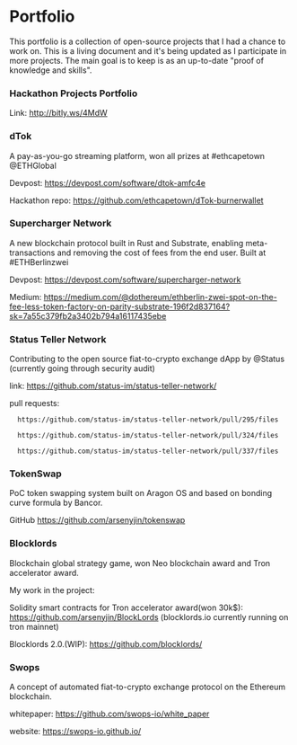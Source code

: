 # Portfolio

This portfolio is a collection of open-source projects that I had a chance to work on. This is a living document and it's being updated as I participate in more projects. The main goal is to keep is as an up-to-date "proof of knowledge and skills".

### Hackathon Projects Portfolio

Link: http://bitly.ws/4MdW

### dTok

A pay-as-you-go streaming platform, won all prizes at #ethcapetown @ETHGlobal

Devpost: https://devpost.com/software/dtok-amfc4e

Hackathon repo: https://github.com/ethcapetown/dTok-burnerwallet


### Supercharger Network

A new blockchain protocol built in Rust and Substrate, enabling meta-transactions and removing the cost of fees from the end user. Built at #ETHBerlinzwei

Devpost: https://devpost.com/software/supercharger-network

Medium: https://medium.com/@dothereum/ethberlin-zwei-spot-on-the-fee-less-token-factory-on-parity-substrate-196f2d837164?sk=7a55c379fb2a3402b794a16117435ebe

### Status Teller Network

Contributing to the open source fiat-to-crypto exchange dApp by @Status (currently going through security audit)

link: https://github.com/status-im/status-teller-network/

pull requests: 

      https://github.com/status-im/status-teller-network/pull/295/files
      
      https://github.com/status-im/status-teller-network/pull/324/files
      
      https://github.com/status-im/status-teller-network/pull/337/files


### TokenSwap

PoC token swapping system built on Aragon OS and based on bonding curve formula by Bancor.

GitHub https://github.com/arsenyjin/tokenswap


### Blocklords

Blockchain global strategy game, won Neo blockchain award and Tron accelerator award.

My work in the project:

Solidity smart contracts for Tron accelerator award(won 30k$): https://github.com/arsenyjin/BlockLords (blocklords.io currently running on tron mainnet)

Blocklords 2.0.(WIP): https://github.com/blocklords/

### Swops 

A concept of automated fiat-to-crypto exchange protocol on the Ethereum blockchain. 

whitepaper: https://github.com/swops-io/white_paper 

website: https://swops-io.github.io/
